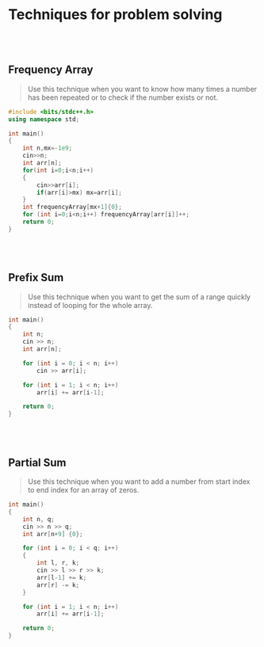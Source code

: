 # Techniques for problem solving

<br><br>

## Frequency Array
> Use this technique when you want to know how many times a number has been repeated or to check if the number exists or not.
```cpp
#include <bits/stdc++.h>
using namespace std;

int main()
{
    int n,mx=-1e9;
    cin>>n;
    int arr[n];
    for(int i=0;i<n;i++)
    {
        cin>>arr[i];
        if(arr[i]>mx) mx=arr[i];
    }
    int frequencyArray[mx+1]{0};
	for (int i=0;i<n;i++) frequencyArray[arr[i]]++;
	return 0;
}
```

<br><br>

## Prefix Sum
> Use this technique when you want to get the sum of a range quickly instead of looping for the whole array.
```cpp
int main()
{
    int n;
    cin >> n;
    int arr[n];

	for (int i = 0; i < n; i++)
	    cin >> arr[i];

    for (int i = 1; i < n; i++)
        arr[i] += arr[i-1];

    return 0;
}

```

<br><br>

## Partial Sum
> Use this technique when you want to add a number from start index to end index for an array of zeros.
```cpp
int main()
{
    int n, q;
    cin >> n >> q;
    int arr[n+9] {0};

    for (int i = 0; i < q; i++)
    {
        int l, r, k;
        cin >> l >> r >> k;
        arr[l-1] += k;
        arr[r] -= k;
    }

    for (int i = 1; i < n; i++)
        arr[i] += arr[i-1];

    return 0;
}
```